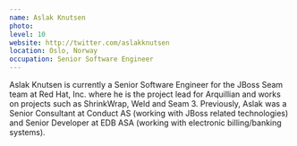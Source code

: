 ```yaml
---
name: Aslak Knutsen
photo:
level: 10
website: http://twitter.com/aslakknutsen
location: Oslo, Norway
occupation: Senior Software Engineer
---
```

Aslak Knutsen is currently a Senior Software Engineer for the JBoss Seam team at
Red Hat, Inc. where he is the project lead for Arquillian and works on projects
such as ShrinkWrap, Weld and Seam 3. Previously, Aslak was a Senior Consultant
at Conduct AS (working with JBoss related technologies) and Senior Developer at
EDB ASA (working with electronic billing/banking systems).
